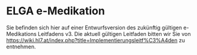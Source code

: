 # ELGA e-Medikation

Sie befinden sich hier auf einer Entwurfsversion des zukünftig gültigen e-Medikations Leitfadens v3. 
Die aktuell gültigen Leitfaden bitten wir Sie von https://wiki.hl7.at/index.php?title=Implementierungsleitf%C3%A4den zu entnehmen.